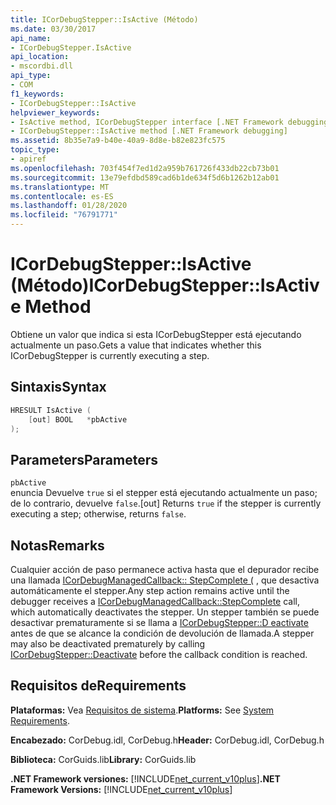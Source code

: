 ```yaml
---
title: ICorDebugStepper::IsActive (Método)
ms.date: 03/30/2017
api_name:
- ICorDebugStepper.IsActive
api_location:
- mscordbi.dll
api_type:
- COM
f1_keywords:
- ICorDebugStepper::IsActive
helpviewer_keywords:
- IsActive method, ICorDebugStepper interface [.NET Framework debugging]
- ICorDebugStepper::IsActive method [.NET Framework debugging]
ms.assetid: 8b35e7a9-b40e-40a9-8d8e-b82e823fc575
topic_type:
- apiref
ms.openlocfilehash: 703f454f7ed1d2a959b761726f433db22cb73b01
ms.sourcegitcommit: 13e79efdbd589cad6b1de634f5d6b1262b12ab01
ms.translationtype: MT
ms.contentlocale: es-ES
ms.lasthandoff: 01/28/2020
ms.locfileid: "76791771"
---
```

# <a name="icordebugstepperisactive-method"></a><span data-ttu-id="e9236-102">ICorDebugStepper::IsActive (Método)</span><span class="sxs-lookup"><span data-stu-id="e9236-102">ICorDebugStepper::IsActive Method</span></span>
<span data-ttu-id="e9236-103">Obtiene un valor que indica si esta ICorDebugStepper está ejecutando actualmente un paso.</span><span class="sxs-lookup"><span data-stu-id="e9236-103">Gets a value that indicates whether this ICorDebugStepper is currently executing a step.</span></span>  
  
## <a name="syntax"></a><span data-ttu-id="e9236-104">Sintaxis</span><span class="sxs-lookup"><span data-stu-id="e9236-104">Syntax</span></span>  
  
```cpp  
HRESULT IsActive (  
    [out] BOOL   *pbActive  
);  
```  
  
## <a name="parameters"></a><span data-ttu-id="e9236-105">Parameters</span><span class="sxs-lookup"><span data-stu-id="e9236-105">Parameters</span></span>  
 `pbActive`  
 <span data-ttu-id="e9236-106">enuncia Devuelve `true` si el stepper está ejecutando actualmente un paso; de lo contrario, devuelve `false`.</span><span class="sxs-lookup"><span data-stu-id="e9236-106">[out] Returns `true` if the stepper is currently executing a step; otherwise, returns `false`.</span></span>  
  
## <a name="remarks"></a><span data-ttu-id="e9236-107">Notas</span><span class="sxs-lookup"><span data-stu-id="e9236-107">Remarks</span></span>  
 <span data-ttu-id="e9236-108">Cualquier acción de paso permanece activa hasta que el depurador recibe una llamada [ICorDebugManagedCallback:: StepComplete (](icordebugmanagedcallback-stepcomplete-method.md) , que desactiva automáticamente el stepper.</span><span class="sxs-lookup"><span data-stu-id="e9236-108">Any step action remains active until the debugger receives a [ICorDebugManagedCallback::StepComplete](icordebugmanagedcallback-stepcomplete-method.md) call, which automatically deactivates the stepper.</span></span> <span data-ttu-id="e9236-109">Un stepper también se puede desactivar prematuramente si se llama a [ICorDebugStepper::D eactivate](icordebugstepper-deactivate-method.md) antes de que se alcance la condición de devolución de llamada.</span><span class="sxs-lookup"><span data-stu-id="e9236-109">A stepper may also be deactivated prematurely by calling [ICorDebugStepper::Deactivate](icordebugstepper-deactivate-method.md) before the callback condition is reached.</span></span>  
  
## <a name="requirements"></a><span data-ttu-id="e9236-110">Requisitos de</span><span class="sxs-lookup"><span data-stu-id="e9236-110">Requirements</span></span>  
 <span data-ttu-id="e9236-111">**Plataformas:** Vea [Requisitos de sistema](../../../../docs/framework/get-started/system-requirements.md).</span><span class="sxs-lookup"><span data-stu-id="e9236-111">**Platforms:** See [System Requirements](../../../../docs/framework/get-started/system-requirements.md).</span></span>  
  
 <span data-ttu-id="e9236-112">**Encabezado:** CorDebug.idl, CorDebug.h</span><span class="sxs-lookup"><span data-stu-id="e9236-112">**Header:** CorDebug.idl, CorDebug.h</span></span>  
  
 <span data-ttu-id="e9236-113">**Biblioteca:** CorGuids.lib</span><span class="sxs-lookup"><span data-stu-id="e9236-113">**Library:** CorGuids.lib</span></span>  
  
 <span data-ttu-id="e9236-114">**.NET Framework versiones:** [!INCLUDE[net_current_v10plus](../../../../includes/net-current-v10plus-md.md)]</span><span class="sxs-lookup"><span data-stu-id="e9236-114">**.NET Framework Versions:** [!INCLUDE[net_current_v10plus](../../../../includes/net-current-v10plus-md.md)]</span></span>
